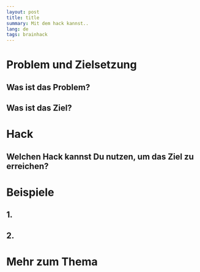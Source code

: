 ```yaml
---
layout: post
title: title
summary: Mit dem hack kannst..
lang: de
tags: brainhack
---
```


# Problem und Zielsetzung

## Was ist das Problem?

## Was ist das Ziel?

# Hack

## Welchen Hack kannst Du nutzen, um das Ziel zu erreichen?

# Beispiele

## 1. 
## 2.

# Mehr zum Thema
